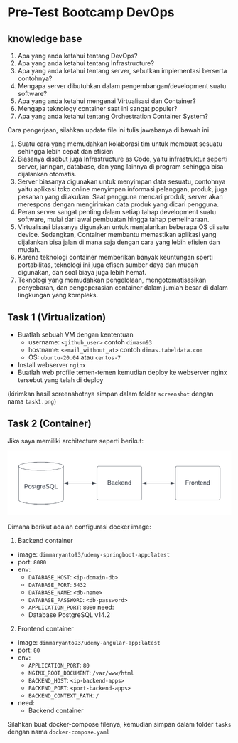 # Pre-Test Bootcamp DevOps

## knowledge base

1. Apa yang anda ketahui tentang DevOps?
2. Apa yang anda ketahui tentang Infrastructure?
3. Apa yang anda ketahui tentang server, sebutkan implementasi berserta contohnya?
4. Mengapa server dibutuhkan dalam pengembangan/development suatu software?
5. Apa yang anda ketahui mengenai Virtualisasi dan Container?
6. Mengapa teknology container saat ini sangat populer?
7. Apa yang anda ketahui tentang Orchestration Container System?

Cara pengerjaan, silahkan update file ini tulis jawabanya di bawah ini

1. Suatu cara yang memudahkan kolaborasi tim untuk membuat sesuatu sehingga lebih cepat dan efisien  
2. Biasanya disebut juga Infrastructure as Code, yaitu infrastruktur seperti server, jaringan, database, dan yang lainnya di program sehingga bisa dijalankan otomatis. 
3. Server biasanya digunakan untuk menyimpan data sesuatu, contohnya yaitu aplikasi toko online menyimpan informasi pelanggan, produk, juga pesanan yang dilakukan. Saat pengguna mencari produk, server akan merespons dengan mengirimkan data produk yang dicari pengguna.
4. Peran server sangat penting dalam setiap tahap development suatu software, mulai dari awal pembuatan hingga tahap pemeliharaan. 
5. Virtualisasi biasanya digunakan untuk menjalankan beberapa OS di satu device. Sedangkan, Container membantu memastikan aplikasi yang dijalankan bisa jalan di mana saja dengan cara yang lebih efisien dan mudah.
6. Karena teknologi container memberikan banyak keuntungan sperti portabilitas, teknologi ini juga efisen sumber daya dan mudah digunakan, dan soal biaya juga lebih hemat.
7. Teknologi yang memudahkan pengelolaan, mengotomatisasikan penyebaran, dan pengoperasian container dalam jumlah besar di dalam lingkungan yang kompleks.

## Task 1 (Virtualization)

- Buatlah sebuah VM dengan kententuan
  - username: `<github_user>` contoh `dimasm93`
  - hostname: `<email_without_at>` contoh `dimas.tabeldata.com`
  - OS: `ubuntu-20.04` atau `centos-7`
- Install webserver `nginx`
- Buatlah web profile temen-temen kemudian deploy ke webserver nginx tersebut yang telah di deploy
  
(kirimkan hasil screenshotnya simpan dalam folder `screenshot` dengan nama `task1.png`)

## Task 2 (Container)

Jika saya memiliki architecture seperti berikut:

![container-apps](docs/images/01-container.png)

Dimana berikut adalah configurasi docker image:

1. Backend container
  - image: `dimmaryanto93/udemy-springboot-app:latest`
  - port: `8080`
  - env: 
    - `DATABASE_HOST`: `<ip-domain-db>`
    - `DATABASE_PORT`: `5432` 
    - `DATABASE_NAME`: `<db-name>`
    - `DATABASE_PASSWORD`: `<db-password>`
    - `APPLICATION_PORT`: `8080`
  need:
    - Database PostgreSQL v14.2
2. Frontend container
  - image: `dimmaryanto93/udemy-angular-app:latest`
  - port: `80`
  - env:
    - `APPLICATION_PORT`: `80`
    - `NGINX_ROOT_DOCUMENT`: `/var/www/html`
    - `BACKEND_HOST`: `<ip-backend-apps>`
    - `BACKEND_PORT`: `<port-backend-apps>`
    - `BACKEND_CONTEXT_PATH`: `/`
  - need:
    - Backend container

Silahkan buat docker-compose filenya, kemudian simpan dalam folder `tasks` dengan nama `docker-compose.yaml`

